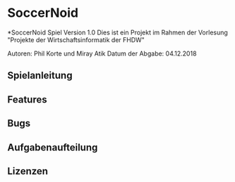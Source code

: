 # SoccerNoid

*SoccerNoid Spiel Version 1.0
Dies ist ein Projekt im Rahmen der Vorlesung "Projekte der Wirtschaftsinformatik der FHDW"

Autoren: Phil Korte und Miray Atik
Datum der Abgabe: 04.12.2018

## Spielanleitung

## Features

## Bugs

## Aufgabenaufteilung

## Lizenzen
